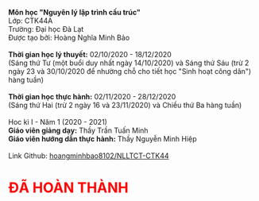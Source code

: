 <strong>Môn học "Nguyên lý lập trình cấu trúc"</strong><br>
Lớp: CTK44A<br>
Trường: Đại học Đà Lạt<br>
Được tạo bởi: Hoàng Nghĩa Minh Bảo<br>
<br>
<strong>Thời gian học lý thuyết:</strong> 02/10/2020 - 18/12/2020<br>
(Sáng thứ Tư (một buổi duy nhất ngày 14/10/2020) và Sáng thứ Sáu (trừ 2 ngày 23 và 30/10/2020 để nhường chỗ cho tiết học "Sinh hoạt công dân") hàng tuần)<br>
<br>
<strong>Thời gian học thực hành:</strong> 02/11/2020 - 28/12/2020<br>
(Sáng thứ Hai (trừ 2 ngày 16 và 23/11/2020) và Chiều thứ Ba hàng tuần)<br>
<br>
Hoc kì I - Năm 1 (2020 - 2021)<br>
<strong>Giáo viên giảng dạy:</strong> Thầy Trần Tuấn Minh<br>
<strong>Giáo viên hướng dẫn thực hành:</strong> Thầy Nguyễn Minh Hiệp<br>
<br>
Link Github: <a href="https://github.com/hoangminhbao8102/NLLTCT-CTK44">hoangminhbao8102/NLLTCT-CTK44</a><br>
<h1 style="color:red;">ĐÃ HOÀN THÀNH</h1>
